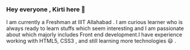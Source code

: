 ### Hey everyone , Kirti here 👋

<!--
**codesanta142/codesanta142** is a ✨ _special_ ✨ repository because its `README.md` (this file) appears on your GitHub profile.

Here are some ideas to get you started:

- 🔭 I’m currently working on ...
- 🌱 I’m currently learning ...
- 👯 I’m looking to collaborate on ...
- 🤔 I’m looking for help with ...
- 💬 Ask me about ...
- 📫 How to reach me: ...
- 😄 Pronouns: ...
- ⚡ Fun fact: ...
-->
I am currently a Freshman at IIIT Allahabad . I am curious  learner who is always ready to learn stuffs which  seem interesting and I am passionate  about which majorly includes Front end development.I have experience working with HTML5, CSS3 , and still learning more technologies :smiley: .
